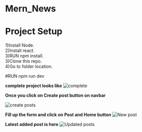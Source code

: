 # Mern_News

# Project Setup
1)Install Node.<br />
2)Install react.<br />
3)RUN npm install.<br />
3)Clone this repo.<br />
4)Go to folder location.<br />

#RUN npm run dev

<b>complete project looks like</b>
![complete](https://camo.githubusercontent.com/c4fe0329c2ba8af086b9f80df9c3afd7c81adbaa/68747470733a2f2f7777772e617765736f6d6573637265656e73686f742e636f6d2f6170692f76312f64657374696e6174696f6e2f696d6167652f73686f773f496d6167654b65793d746d2d333239302d31333133302d3034643630633763333631633435663937363435323735383264313835333935)

<b>Once you click on Create post button on navbar</b>

![create posts](https://camo.githubusercontent.com/92a52b32586439a10af6e4be364a9ff70b12db01/68747470733a2f2f7777772e617765736f6d6573637265656e73686f742e636f6d2f6170692f76312f64657374696e6174696f6e2f696d6167652f73686f773f496d6167654b65793d746d2d333239302d31333133312d3066633830306330643933383966396539313935306331626436306339366434)
 
 <b>Fill up the form and click on Post and Home button</b>
 ![ New post](https://camo.githubusercontent.com/f852c09845018ac1facb38ebecec9f17a2e5d501/68747470733a2f2f7777772e617765736f6d6573637265656e73686f742e636f6d2f6170692f76312f64657374696e6174696f6e2f696d6167652f73686f773f496d6167654b65793d746d2d333239302d31333133322d3937613764386437313238393265633366663235373634666261323135323661)
 
<b>Latest added post is here</b>
![Updated posts](https://camo.githubusercontent.com/fc85d97fb52045113cae793e57cadee8ca1856c2/68747470733a2f2f7777772e617765736f6d6573637265656e73686f742e636f6d2f6170692f76312f64657374696e6174696f6e2f696d6167652f73686f773f496d6167654b65793d746d2d333239302d31333133342d3230373837323134366462303663646466613535616634356166633966353432)
 
